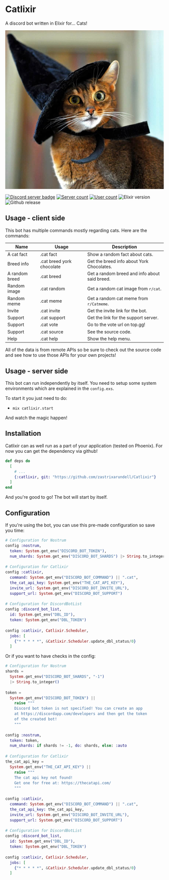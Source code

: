 # Catlixir
A discord bot written in Elixir for... Cats!

![Catlixir image](https://raw.githubusercontent.com/zastrixarundell/Catlixir/master/assets/catlixir.png "Catlixir")

[![Discord server badge](https://img.shields.io/discord/602112468961067011)](https://discord.gg/MdASH22) [![Server count](https://img.shields.io/endpoint?url=https%3A%2F%2Fcatlixir.gigalixirapp.com%2Fapi%2Fshield%2Fservers)](https://discordapp.com/api/oauth2/authorize?client_id=641309305227837440&permissions=0&scope=bot) [![User count](https://img.shields.io/endpoint?url=https%3A%2F%2Fcatlixir.gigalixirapp.com%2Fapi%2Fshield%2Fusers)](](https://discordapp.com/api/oauth2/authorize?client_id=641309305227837440&permissions=0&scope=bot)) ![Elixir version](https://img.shields.io/endpoint?url=https%3A%2F%2Fcatlixir.gigalixirapp.com%2Fapi%2Fshield%2Felixir) ![Github release](https://img.shields.io/github/v/release/zastrixarundell/catlixir)

## Usage - client side
This bot has multiple commands mostly regarding cats. Here are the commands:

|Name|Usage|Description|
|----|-----|-----------|
|A cat fact|.cat fact|Show a random fact about cats.|
|Breed info|.cat breed york chocolate|Get the breed info about York Chocolates.|
|A random breed|.cat breed|Get a random breed and info about said breed.|
|Random image|.cat random|Get a random cat image from `r/cat`.|
|Random meme|.cat meme|Get a random cat meme from `r/Catmeme`.|
|Invite|.cat invite|Get the invite link for the bot.|
|Support|.cat support|Get the link for the support server.|
|Support|.cat vote|Go to the vote url on top.gg!|
|Support|.cat source|See the source code.|
|Help|.cat help|Show the help menu.

All of the data is from remote APIs so be sure to check out the source code and see how to use those APIs for your own projects!

## Usage - server side
This bot can run independently by itself. You need to setup some system environments which are explained in the `config.exs`. 

To start it you just need to do:
* `mix catlixir.start`

And watch the magic happen!

## Installation

Catlixir can as well run as a part of your application (tested on Phoenix). For now you can get the dependency via github!
```elixir
def deps do
  [
    # ...
    {:catlixir, git: "https://github.com/zastrixarundell/Catlixir"}
  ]
end
```
And you're good to go! The bot will start by itself.

## Configuration
If you're using the bot, you can use this pre-made configuration so save you time:
```elixir
# Configuration for Nostrum
config :nostrum,
  token: System.get_env("DISCORD_BOT_TOKEN"),
  num_shards: System.get_env("DISCORD_BOT_SHARDS") |> String.to_integer()

# Configuration for Catlixir
config :catlixir,
  command: System.get_env("DISCORD_BOT_COMMAND") || ".cat",
  the_cat_api_key: System.get_env("THE_CAT_API_KEY"),
  invite_url: System.get_env("DISCORD_BOT_INVITE_URL"),
  support_url: System.get_env("DISCORD_BOT_SUPPORT")

# Configuration for DiscordBotList
config :discord_bot_list,
  id: System.get_env("DBL_ID"),
  token: System.get_env("DBL_TOKEN")

config :catlixir, Catlixir.Scheduler,
  jobs: [
    {"* * * * *", &Catlixir.Scheduler.update_dbl_status/0}
  ]
```
Or if you want to have checks in the config:
```elixir
# Configuration for Nostrum
shards =
  System.get_env("DISCORD_BOT_SHARDS", "-1")
  |> String.to_integer()

token =
  System.get_env("DISCORD_BOT_TOKEN") ||
    raise """
    Discord bot token is not specified! You can create an app
    at https://discordapp.com/developers and then get the token
    of the created bot!
    """

config :nostrum,
  token: token,
  num_shards: if shards != -1, do: shards, else: :auto

# Configuration for Catlixir
the_cat_api_key =
  System.get_env("THE_CAT_API_KEY") ||
    raise """
    The cat api key not found!
    Get one for free at: https://thecatapi.com/
    """

config :catlixir,
  command: System.get_env("DISCORD_BOT_COMMAND") || ".cat",
  the_cat_api_key: the_cat_api_key,
  invite_url: System.get_env("DISCORD_BOT_INVITE_URL"),
  support_url: System.get_env("DISCORD_BOT_SUPPORT")

# Configuration for DiscordBotList
config :discord_bot_list,
  id: System.get_env("DBL_ID"),
  token: System.get_env("DBL_TOKEN")

config :catlixir, Catlixir.Scheduler,
  jobs: [
    {"* * * * *", &Catlixir.Scheduler.update_dbl_status/0}
  ]
```
